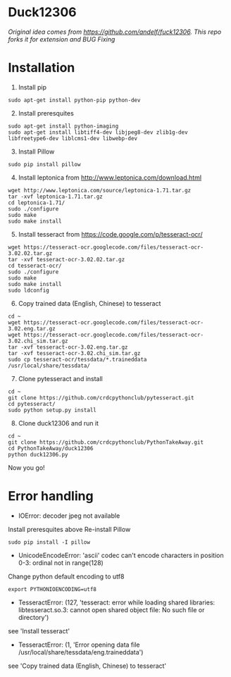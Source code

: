 
# Duck12306

*Original idea comes from https://github.com/andelf/fuck12306. This repo forks it for extension and BUG Fixing*

# Installation

1. Install pip

```
sudo apt-get install python-pip python-dev
```

2. Install preresquites

```
sudo apt-get install python-imaging
sudo apt-get install libtiff4-dev libjpeg8-dev zlib1g-dev libfreetype6-dev liblcms1-dev libwebp-dev
```

3. Install Pillow

```
sudo pip install pillow
```

4. Install leptonica from http://www.leptonica.com/download.html

```
wget http://www.leptonica.com/source/leptonica-1.71.tar.gz
tar -xvf leptonica-1.71.tar.gz
cd leptonica-1.71/
sudo ./configure
sudo make
sudo make install
```

5. Install tesseract from https://code.google.com/p/tesseract-ocr/

```
wget https://tesseract-ocr.googlecode.com/files/tesseract-ocr-3.02.02.tar.gz
tar -xvf tesseract-ocr-3.02.02.tar.gz
cd tesseract-ocr/
sudo ./configure
sudo make
sudo make install
sudo ldconfig
```

6. Copy trained data (English, Chinese) to tesseract

```
cd ~
wget https://tesseract-ocr.googlecode.com/files/tesseract-ocr-3.02.eng.tar.gz
wget https://tesseract-ocr.googlecode.com/files/tesseract-ocr-3.02.chi_sim.tar.gz
tar -xvf tesseract-ocr-3.02.eng.tar.gz
tar -xvf tesseract-ocr-3.02.chi_sim.tar.gz
sudo cp tesseract-ocr/tessdata/*.traineddata /usr/local/share/tessdata/
```

7. Clone pytesseract and install

```
cd ~
git clone https://github.com/crdcpythonclub/pytesseract.git
cd pytesseract/
sudo python setup.py install
```

8. Clone duck12306 and run it

```
cd ~
git clone https://github.com/crdcpythonclub/PythonTakeAway.git
cd PythonTakeAway/duck12306
python duck12306.py
```

Now you go!

# Error handling


 - IOError: decoder jpeg not available


Install preresquites above
Re-install Pillow

```
sudo pip install -I pillow
``` 


- UnicodeEncodeError: 'ascii' codec can't encode characters in position 0-3: ordinal not in range(128)


Change python default encoding to utf8

```
export PYTHONIOENCODING=utf8
```


- TesseractError: (127, 'tesseract: error while loading shared libraries: libtesseract.so.3: cannot open shared object file: No such file or directory')


see 'Install tesseract'


- TesseractError: (1, 'Error opening data file /usr/local/share/tessdata/eng.traineddata')


see 'Copy trained data (English, Chinese) to tesseract'



